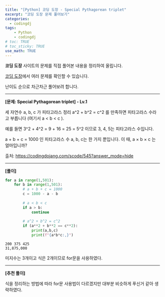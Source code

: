 ```yaml
---
title: "[Python] 코딩 도장 - Special Pythagorean triplet"
excerpt: "코딩 도장 문제 풀어보기"
categories: 
  - codingdj
tags: 
    - Python
    - codingdj
# toc: TRUE
# toc_sticky: TRUE
use_math: TRUE
---
```


**코딩 도장** 사이트의 문제를 직접 풀어본 내용을 정리하여 올립니다.

[코딩 도장](https://codingdojang.com/)에서 여러 문제를 확인할 수 있습니다.

난이도 순으로 차근차근 풀어보려 합니다.

---

**[문제: Special Pythagorean triplet] - Lv.1**

세 자연수 a, b, c 가 피타고라스 정리 a^2 + b^2 = c^2 를 만족하면 피타고라스 수라고 부릅니다 (여기서 a < b < c ). 

예를 들면 3^2 + 4^2 = 9 + 16 = 25 = 5^2 이므로 3, 4, 5는 피타고라스 수입니다.

a + b + c = 1000 인 피타고라스 수 a, b, c는 한 가지 뿐입니다. 이 때, a × b × c 는 얼마입니까?

출처: <https://codingdojang.com/scode/545?answer_mode=hide>

---

**[풀이]**


```python
for a in range(1,501):
    for b in range(1,501):
        # a + b + c = 1000
        c = 1000 - a - b
        
        # a < b < c
        if a > b:
            continue
        
        # a^2 + b^2 = c^2
        if (a**2 + b**2 == c**2):
            print(a,b,c)
            print(f"{a*b*c:,}")
```

    200 375 425
    31,875,000
    

미지수는 3개이고 식은 2개이므로 for문을 사용하였다.

---

**[추천 풀이]**

식을 정리하는 방법에 따라 for문 사용법이 다르겠지만 대부분 비슷하게 푸신거 같아 생략하였다.
